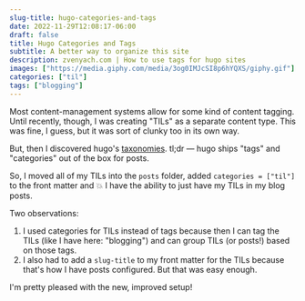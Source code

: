 ```yaml
---
slug-title: hugo-categories-and-tags
date: 2022-11-29T12:08:17-06:00
draft: false
title: Hugo Categories and Tags
subtitle: A better way to organize this site
description: zvenyach.com | How to use tags for hugo sites
images: ["https://media.giphy.com/media/3og0IMJcSI8p6hYQXS/giphy.gif"]
categories: ["til"]
tags: ["blogging"]
---
```


Most content-management systems allow for some kind of content tagging. Until recently, though, I was creating "TILs" as a separate content type. This was fine, I guess, but it was sort of clunky too in its own way.

But, then I discovered hugo's [taxonomies](https://gohugo.io/content-management/taxonomies/). tl;dr — hugo ships "tags" and "categories" out of the box for posts.

So, I moved all of my TILs into the `posts` folder, added `categories = ["til"]` to the front matter and :boom: I have the ability to just have my TILs in my blog posts. 

Two observations: 
1. I used categories for TILs instead of tags because then I can tag the TILs (like I have here: "blogging") and can group TILs (or posts!) based on those tags.
2. I also had to add a `slug-title` to my front matter for the TILs because that's how I have posts configured. But that was easy enough.

I'm pretty pleased with the new, improved setup!